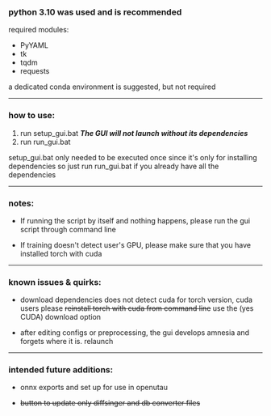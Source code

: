 ### python 3.10 was used and is recommended

required modules:
- PyYAML
- tk
- tqdm
- requests

a dedicated conda environment is suggested, but not required
___

### how to use:

1. run setup_gui.bat ***The GUI will not launch without its dependencies***
2. run run_gui.bat

setup_gui.bat only needed to be executed once since it's only for installing dependencies
so just run run_gui.bat if you already have all the dependencies
___

### notes:
- If running the script by itself and nothing happens, please run the gui script through command line

- If training doesn't detect user's GPU, please make sure that you have installed torch with cuda
___

### known issues & quirks:
- download dependencies does not detect cuda for torch version, cuda users please ~~reinstall torch with cuda from command line~~ use the (yes CUDA) download option
  
- after editing configs or preprocessing, the gui develops amnesia and forgets where it is. relaunch
___

### intended future additions:
- onnx exports and set up for use in openutau
  
- ~~button to update only diffsinger and db converter files~~
